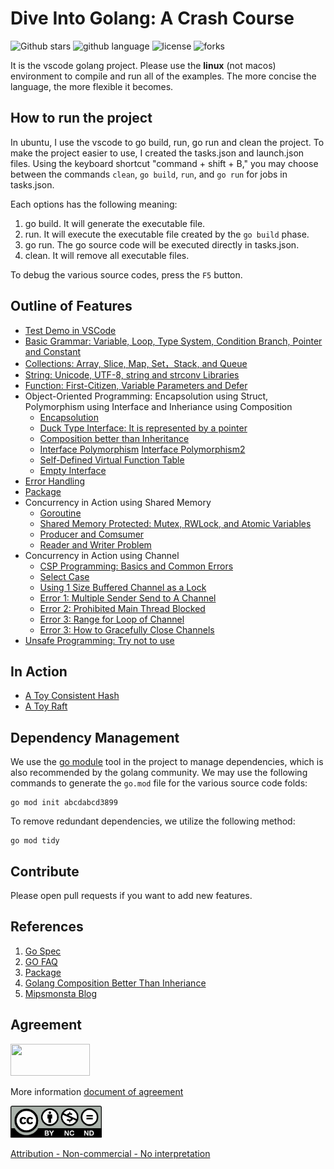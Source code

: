 # Dive Into Golang: A Crash Course

![Github stars](https://img.shields.io/github/stars/abcdabcd3899/Dive-Into-Golang.svg)
![github language](https://img.shields.io/badge/language-Golang-green.svg)
![license](https://img.shields.io/github/license/abcdabcd3899/Dive-Into-Golang.svg)
![forks](https://img.shields.io/github/forks/abcdabcd3899/Dive-Into-Golang.svg)

It is the vscode golang project. Please use the **linux** (not macos) environment to compile and run all of the examples.
The more concise the language, the more flexible it becomes.

## How to run the project

In ubuntu, I use the vscode to go build, run, go run and  clean the project.
To make the project easier to use, I created the tasks.json and launch.json files.
Using the keyboard shortcut "command + shift + B," you may choose between the commands
`clean`, `go build`, `run`, and `go run` for jobs in tasks.json.

Each options has the following meaning:

1. go build. It will generate the executable file.
2. run. It will execute the executable file created by the `go build` phase.
3. go run. The go source code will be executed directly in tasks.json.
4. clean. It will remove all executable files.

To debug the various source codes, press the `F5` button.

## Outline of Features

* [Test Demo in VSCode](https://github.com/abcdabcd3899/Dive-Into-Golang/tree/main/test_demo)
* [Basic Grammar: Variable, Loop, Type System, Condition Branch, Pointer and Constant](https://github.com/abcdabcd3899/Dive-Into-Golang/tree/main/basic_grammar_demo)
* [Collections: Array, Slice, Map, Set，Stack, and Queue](https://github.com/abcdabcd3899/Dive-Into-Golang/tree/main/collections_demo)
* [String: Unicode, UTF-8, string and strconv Libraries](https://github.com/abcdabcd3899/Dive-Into-Golang/tree/main/string_demo)
* [Function: First-Citizen, Variable Parameters and Defer](https://github.com/abcdabcd3899/Dive-Into-Golang/tree/main/function_demo)
* Object-Oriented Programming: Encapsolution using Struct, Polymorphism using Interface and Inheriance using Composition
  * [Encapsolution](https://github.com/abcdabcd3899/Dive-Into-Golang/tree/main/encap_demo)
  * [Duck Type Interface: It is represented by a pointer](https://github.com/abcdabcd3899/Dive-Into-Golang/tree/main/interface_demo)
  * [Composition better than Inheritance](https://github.com/abcdabcd3899/Dive-Into-Golang/tree/main/composition_demo)
  * [Interface Polymorphism](https://github.com/abcdabcd3899/Dive-Into-Golang/tree/main/polymorphism_demo) [Interface Polymorphism2](https://github.com/abcdabcd3899/Dive-Into-Golang/tree/main/interface_polymorphism_demo)
  * [Self-Defined Virtual Function Table](https://github.com/abcdabcd3899/Dive-Into-Golang/tree/main/virtual_table_demo)
  * [Empty Interface](https://github.com/abcdabcd3899/Dive-Into-Golang/tree/main/empty_interface_demo)
* [Error Handling](https://github.com/abcdabcd3899/Dive-Into-Golang/tree/main/error_handling_demo)
* [Package](https://github.com/abcdabcd3899/Dive-Into-Golang/tree/main/package_demo)
* Concurrency in Action using Shared Memory
  * [Goroutine](https://github.com/abcdabcd3899/Dive-Into-Golang/tree/main/go_routine_demo)
  * [Shared Memory Protected: Mutex, RWLock, and Atomic Variables](https://github.com/abcdabcd3899/Dive-Into-Golang/tree/main/shared_mem_demo)
  * [Producer and Comsumer](https://github.com/abcdabcd3899/Dive-Into-Golang/tree/main/producer_consumer_demo)
  * [Reader and Writer Problem](https://github.com/abcdabcd3899/Dive-Into-Golang/tree/main/rw_demo)
* Concurrency in Action using Channel
  * [CSP Programming: Basics and Common Errors](https://github.com/abcdabcd3899/Dive-Into-Golang/blob/main/csp_demo/test/main.go)
  * [Select Case](https://github.com/abcdabcd3899/Dive-Into-Golang/blob/main/select_demo/test/main.go)
  * [Using 1 Size Buffered Channel as a Lock](https://github.com/abcdabcd3899/Dive-Into-Golang/blob/main/buffer_to_mutex/test/main.go)
  * [Error 1: Multiple Sender Send to A Channel](https://github.com/abcdabcd3899/Dive-Into-Golang/blob/main/csp_demo/test/1.md)
  * [Error 2: Prohibited Main Thread Blocked](https://github.com/abcdabcd3899/Dive-Into-Golang/blob/main/csp_demo/test/2.md)
  * [Error 3: Range for Loop of Channel](https://github.com/abcdabcd3899/Dive-Into-Golang/blob/main/csp_demo/test/3.md)
  * [Error 3: How to Gracefully Close Channels](https://github.com/abcdabcd3899/Dive-Into-Golang/blob/main/csp_demo/test/4.md)
* [Unsafe Programming: Try not to use](https://github.com/abcdabcd3899/Dive-Into-Golang/blob/main/unsafe_demo/test/main.go)

## In Action

* [A Toy Consistent Hash](https://github.com/abcdabcd3899/Dive-Into-Golang/blob/main/consistent_hash/consistent.go)
* [A Toy Raft](https://github.com/abcdabcd3899/Dive-Into-Golang/blob/main/raft)

## Dependency Management

We use the [go module](https://go.dev/blog/using-go-modules) tool in the project to manage dependencies, which is also recommended by the golang community.
We may use the following commands to generate the `go.mod` file for the various source code folds:

```shell
go mod init abcdabcd3899
```

To remove redundant dependencies, we utilize the following method:

```shell
go mod tidy
```

## Contribute

Please open pull requests if you want to add new features.

## References

1. [Go Spec](https://go.dev/ref/spec)
2. [GO FAQ](https://go.dev/doc/faq)
3. [Package](https://pkg.go.dev/)
4. [Golang Composition Better Than Inheriance](https://hackthology.com/golangzhong-de-mian-xiang-dui-xiang-ji-cheng.html)
5. [Mipsmonsta Blog](https://mipsmonsta.medium.com/)

## Agreement

<img src='https://www.gnu.org/graphics/gplv3-127x51.png' width='127' height='51'/>

More information [document of agreement](/LICENSE)

<img src='https://raw.githubusercontent.com/EyreFree/EFArticles/master/res/cc-by-nc-nd.png' width='145.77' height='51'/>

[Attribution - Non-commercial - No interpretation](http://creativecommons.org/licenses/by-nc-nd/3.0/cn/)
